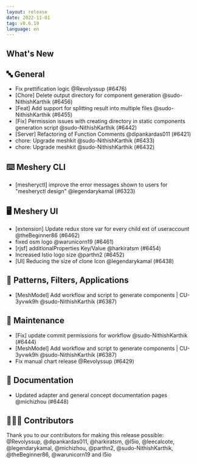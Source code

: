 ```yaml
---
layout: release
date: 2022-11-01
tag: v0.6.19
language: en
---
```


## What's New
## 🔤 General
- Fix prettification logic @Revolyssup (#6476)
- [Chore] Delete output directory for component generation @sudo-NithishKarthik (#6456)
- [Feat] Add support for splitting result into multiple files @sudo-NithishKarthik (#6455)
- [Fix] Permission issues with creating directory in static components generation script @sudo-NithishKarthik (#6442)
- [Server] Refactoring of Function Comments @dipankardas011 (#6421)
- chore: Upgrade meshkit @sudo-NithishKarthik (#6433)
- chore: Upgrade meshkit @sudo-NithishKarthik (#6432)

## ⌨️ Meshery CLI

- [mesheryctl] improve the error messages shown to users for "mesheryctl design" @legendarykamal (#6323)

## 🖥 Meshery UI

- [extension] Update redux store var for every child ext of useraccount @theBeginner86 (#6462)
- fixed osm logo @warunicorn19 (#6461)
- [rjsf] additionalProperties Key/Value @harkiratsm (#6454)
- Increased Istio logo size @parthn2 (#6452)
- [UI] Reducing the size of clone Icon  @legendarykamal (#6438)

## 🔋 Patterns, Filters, Applications

- [MeshModel] Add workflow and script to generate components | CU-3yvwk9h @sudo-NithishKarthik (#6387)

## 🧰 Maintenance

- [Fix] update commit permissions for workflow @sudo-NithishKarthik (#6444)
- [MeshModel] Add workflow and script to generate components | CU-3yvwk9h @sudo-NithishKarthik (#6387)
- Fix manual chart release @Revolyssup (#6429)

## 📖 Documentation

- Updated adapter and general concept documentation pages @michizhou (#6448)

## 👨🏽‍💻 Contributors

Thank you to our contributors for making this release possible:
@Revolyssup, @dipankardas011, @harkiratsm, @l5io, @leecalcote, @legendarykamal, @michizhou, @parthn2, @sudo-NithishKarthik, @theBeginner86, @warunicorn19 and l5io
